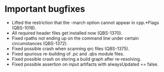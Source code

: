 # Important bugfixes
* Lifted the restriction that the -march option cannot appear in cpp.*Flags (QBS-1018).
* All required header files get installed now (QBS-1370).
* Fixed rpaths not ending up on the command line under certain circumstances (QBS-1372).
* Fixed possible crash when scanning qrc files (QBS-1375).
* Fixed spurious re-building of .pc and .qbs module files.
* Fixed possible crash on storing a build graph after re-resolving.
* Fixed possible assertion on input artifacts with alwaysUpdated == false.

